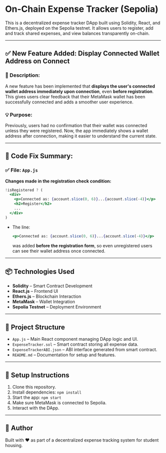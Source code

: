 
# On-Chain Expense Tracker (Sepolia)

This is a decentralized expense tracker DApp built using Solidity, React, and Ethers.js, deployed on the Sepolia testnet. It allows users to register, add and track shared expenses, and view balances transparently on-chain.

---

## ✅ New Feature Added: Display Connected Wallet Address on Connect

### 📌 Description:
A new feature has been implemented that **displays the user's connected wallet address immediately upon connection**, even **before registration**. This gives users clear feedback that their MetaMask wallet has been successfully connected and adds a smoother user experience.

### 💡 Purpose:
Previously, users had no confirmation that their wallet was connected unless they were registered. Now, the app immediately shows a wallet address after connection, making it easier to understand the current state.

---

## 🔧 Code Fix Summary:

### ✅ File: `App.js`

**Changes made in the registration check condition:**

```jsx
!isRegistered ? (
  <div>
    <p>Connected as: {account.slice(0, 6)}...{account.slice(-4)}</p>
    <h2>Register</h2>
    ...
  </div>
)
```

- The line:
  ```jsx
  <p>Connected as: {account.slice(0, 6)}...{account.slice(-4)}</p>
  ```
  was added **before the registration form**, so even unregistered users can see their wallet address once connected.

---

## 📦 Technologies Used

- **Solidity** – Smart Contract Development
- **React.js** – Frontend UI
- **Ethers.js** – Blockchain Interaction
- **MetaMask** – Wallet Integration
- **Sepolia Testnet** – Deployment Environment

---

## 📁 Project Structure

- `App.js` – Main React component managing DApp logic and UI.
- `ExpenseTracker.sol` – Smart contract storing all expense data.
- `ExpenseTrackerABI.json` – ABI interface generated from smart contract.
- `README.md` – Documentation for setup and features.

---

## 🚀 Setup Instructions

1. Clone this repository.
2. Install dependencies: `npm install`
3. Start the app: `npm start`
4. Make sure MetaMask is connected to Sepolia.
5. Interact with the DApp.

---

## 🙌 Author

Built with ❤️ as part of a decentralized expense tracking system for student housing.

